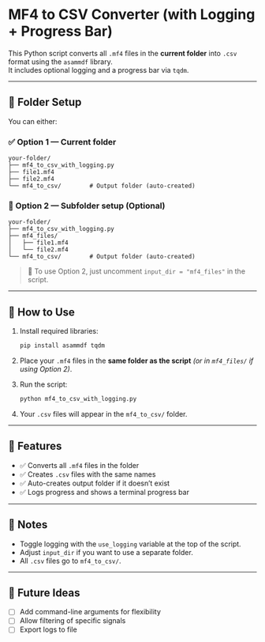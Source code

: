 # MF4 to CSV Converter (with Logging + Progress Bar)

This Python script converts all `.mf4` files in the **current folder** into `.csv` format using the `asammdf` library.  
It includes optional logging and a progress bar via `tqdm`.

---

## 📁 Folder Setup

You can either:

### ✅ Option 1 — Current folder
```
your-folder/
├── mf4_to_csv_with_logging.py
├── file1.mf4
├── file2.mf4
└── mf4_to_csv/        # Output folder (auto-created)
```

### 📂 Option 2 — Subfolder setup (Optional)
```
your-folder/
├── mf4_to_csv_with_logging.py
├── mf4_files/
│   ├── file1.mf4
│   └── file2.mf4
└── mf4_to_csv/        # Output folder (auto-created)
```

> 🔁 To use Option 2, just uncomment `input_dir = "mf4_files"` in the script.

---

## 🚀 How to Use

1. Install required libraries:
   ```bash
   pip install asammdf tqdm
   ```

2. Place your `.mf4` files in the **same folder as the script** *(or in `mf4_files/` if using Option 2)*.

3. Run the script:
   ```bash
   python mf4_to_csv_with_logging.py
   ```

4. Your `.csv` files will appear in the `mf4_to_csv/` folder.

---

## 🔧 Features

- ✅ Converts all `.mf4` files in the folder
- ✅ Creates `.csv` files with the same names
- ✅ Auto-creates output folder if it doesn’t exist
- ✅ Logs progress and shows a terminal progress bar

---

## 🧠 Notes

- Toggle logging with the `use_logging` variable at the top of the script.
- Adjust `input_dir` if you want to use a separate folder.
- All `.csv` files go to `mf4_to_csv/`.

---

## 🔮 Future Ideas

- [ ] Add command-line arguments for flexibility
- [ ] Allow filtering of specific signals
- [ ] Export logs to file
